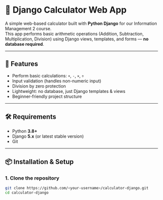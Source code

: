 # 🧮 Django Calculator Web App

A simple web-based calculator built with **Python Django** for our Information Management 2 course.  
This app performs basic arithmetic operations (Addition, Subtraction, Multiplication, Division) using Django views, templates, and forms — **no database required**.

---

## 🚀 Features
- Perform basic calculations: `+`, `-`, `×`, `÷`
- Input validation (handles non-numeric input)
- Division by zero protection
- Lightweight: no database, just Django templates & views
- Beginner-friendly project structure

---

## 🛠️ Requirements
- Python **3.8+**
- Django **5.x** (or latest stable version)
- Git

---

## 📦 Installation & Setup

### 1. Clone the repository
```bash
git clone https://github.com/<your-username>/calculator-django.git
cd calculator-django
